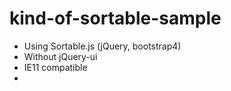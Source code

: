 # kind-of-sortable-sample
- Using Sortable.js (jQuery, bootstrap4)
- Without jQuery-ui
- IE11 compatible
- 

